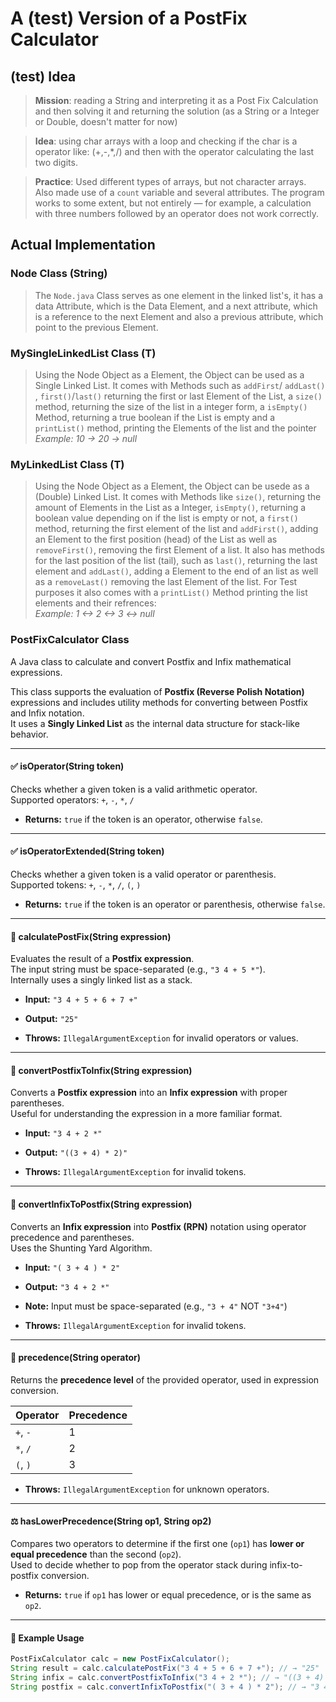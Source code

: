# A (test) Version of a PostFix Calculator

## (test) Idea

>**Mission**: reading a String and interpreting it as a Post Fix Calculation and then solving it and
>returning the solution (as a String or a Integer or Double, doesn't matter for now)
>  

>**Idea**: using char arrays with a loop and checking if the char is a operator like: (+,-,*,/) and then with the operator calculating the last two digits.
>  

> **Practice**: Used different types of arrays, but not character arrays. Also made use of a `count` variable and several attributes. The program works to some extent, but not entirely — for example, a calculation with three numbers followed by an operator does not work correctly.

## Actual Implementation

### Node Class (String)

> The ``Node.java`` Class serves as one element in the linked list's, it has a data Attribute, which is the Data Element, and a next attribute, which is a reference to the next Element and also a previous attribute, which point to the previous Element.

### MySingleLinkedList Class (T)

> Using the Node Object as a Element, the Object can be used as a Single Linked List. It comes with Methods such as ``addFirst``/ ``addLast()`` , ``first()``/``last()`` returning the first or last Element of the List, a ``size()`` method, returning the size of the list in a integer form, a ``isEmpty()`` Method, returning a true boolean if the List is empty and a ``printList()`` method, printing the Elements of the list and the pointer  
> *Example: 10 -> 20 -> null*

### MyLinkedList Class (T)

> Using the Node Object as a Element, the Object can be usede as a (Double) Linked List. It comes with Methods like ``size()``, returning the amount of Elements in the List as a Integer, ``isEmpty()``, returning a boolean value depending on if the list is empty or not, a ``first()`` method, returning the first element of the list and ``addFirst()``, adding an Element to the first position (head) of the List as well as ``removeFirst()``, removing the first Element of a list. It also has methods for the last position of the list (tail), such as ``last()``, returning the last element and ``addLast()``, adding a Element to the end of an list as well as a ``removeLast()`` removing the last Element of the list. For Test purposes it also comes with a ``printList()`` Method printing the list elements and their refrences:  
> *Example: 1 <-> 2 <-> 3 <-> null*

### PostFixCalculator Class

A Java class to calculate and convert Postfix and Infix mathematical expressions.

This class supports the evaluation of **Postfix (Reverse Polish Notation)** expressions and includes utility methods for converting between Postfix and Infix notation.  
It uses a **Singly Linked List** as the internal data structure for stack-like behavior.

---

#### ✅ isOperator(String token)

Checks whether a given token is a valid arithmetic operator.  
Supported operators: `+`, `-`, `*`, `/`

- **Returns:** `true` if the token is an operator, otherwise `false`.

---

#### ✅ isOperatorExtended(String token)

Checks whether a given token is a valid operator or parenthesis.  
Supported tokens: `+`, `-`, `*`, `/`, `(`, `)`

- **Returns:** `true` if the token is an operator or parenthesis, otherwise `false`.

---

#### 🧮 calculatePostFix(String expression)

Evaluates the result of a **Postfix expression**.  
The input string must be space-separated (e.g., `"3 4 + 5 *"`).  
Internally uses a singly linked list as a stack.

- **Input:** `"3 4 + 5 + 6 + 7 +"`
- **Output:** `"25"`

- **Throws:** `IllegalArgumentException` for invalid operators or values.

---

#### 🔁 convertPostfixToInfix(String expression)

Converts a **Postfix expression** into an **Infix expression** with proper parentheses.  
Useful for understanding the expression in a more familiar format.

- **Input:** `"3 4 + 2 *"`
- **Output:** `"((3 + 4) * 2)"`

- **Throws:** `IllegalArgumentException` for invalid tokens.

---

#### 🔄 convertInfixToPostfix(String expression)

Converts an **Infix expression** into **Postfix (RPN)** notation using operator precedence and parentheses.  
Uses the Shunting Yard Algorithm.

- **Input:** `"( 3 + 4 ) * 2"`
- **Output:** `"3 4 + 2 *"`

- **Note:** Input must be space-separated (e.g., `"3 + 4"` NOT `"3+4"`)

- **Throws:** `IllegalArgumentException` for invalid tokens.

---

#### 🧠 precedence(String operator)

Returns the **precedence level** of the provided operator, used in expression conversion.

| Operator | Precedence |
|----------|------------|
| `+`, `-` | 1          |
| `*`, `/` | 2          |
| `(`, `)` | 3          |

- **Throws:** `IllegalArgumentException` for unknown operators.

---

#### ⚖️ hasLowerPrecedence(String op1, String op2)

Compares two operators to determine if the first one (`op1`) has **lower or equal precedence** than the second (`op2`).  
Used to decide whether to pop from the operator stack during infix-to-postfix conversion.

- **Returns:** `true` if `op1` has lower or equal precedence, or is the same as `op2`.

---

#### 📌 Example Usage

```java
PostFixCalculator calc = new PostFixCalculator();
String result = calc.calculatePostFix("3 4 + 5 + 6 + 7 +"); // → "25"
String infix = calc.convertPostfixToInfix("3 4 + 2 *"); // → "((3 + 4) * 2)"
String postfix = calc.convertInfixToPostfix("( 3 + 4 ) * 2"); // → "3 4 + 2 *"
